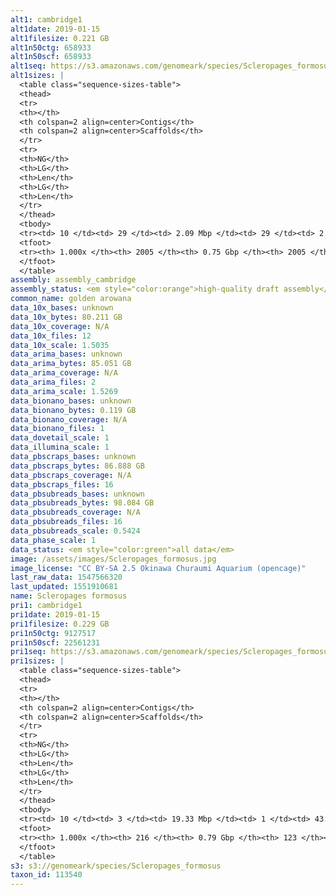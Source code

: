 ```yaml
---
alt1: cambridge1
alt1date: 2019-01-15
alt1filesize: 0.221 GB
alt1n50ctg: 658933
alt1n50scf: 658933
alt1seq: https://s3.amazonaws.com/genomeark/species/Scleropages_formosus/fSclFor1/assembly_cambridge/fSclFor1.alt.asm.20190115.fasta.gz
alt1sizes: |
  <table class="sequence-sizes-table">
  <thead>
  <tr>
  <th></th>
  <th colspan=2 align=center>Contigs</th>
  <th colspan=2 align=center>Scaffolds</th>
  </tr>
  <tr>
  <th>NG</th>
  <th>LG</th>
  <th>Len</th>
  <th>LG</th>
  <th>Len</th>
  </tr>
  </thead>
  <tbody>
  <tr><td> 10 </td><td> 29 </td><td> 2.09 Mbp </td><td> 29 </td><td> 2.09 Mbp </td></tr>  <tr><td> 20 </td><td> 71 </td><td> 1.49 Mbp </td><td> 71 </td><td> 1.49 Mbp </td></tr>  <tr><td> 30 </td><td> 130 </td><td> 1.13 Mbp </td><td> 130 </td><td> 1.13 Mbp </td></tr>  <tr><td> 40 </td><td> 205 </td><td> 0.86 Mbp </td><td> 205 </td><td> 0.86 Mbp </td></tr>  <tr style="background-color:#cccccc;"><td> 50 </td><td> 306 </td><td> 0.66 Mbp </td><td> 306 </td><td> 0.66 Mbp </td></tr>  <tr><td> 60 </td><td> 434 </td><td> 0.52 Mbp </td><td> 434 </td><td> 0.52 Mbp </td></tr>  <tr><td> 70 </td><td> 601 </td><td> 0.39 Mbp </td><td> 601 </td><td> 0.39 Mbp </td></tr>  <tr><td> 80 </td><td> 830 </td><td> 0.27 Mbp </td><td> 830 </td><td> 0.27 Mbp </td></tr>  <tr><td> 90 </td><td> 1171 </td><td> 0.18 Mbp </td><td> 1171 </td><td> 0.18 Mbp </td></tr>  <tr><td> 100 </td><td> 2004 </td><td> 32  bp </td><td> 2004 </td><td> 32  bp </td></tr>  </tbody>
  <tfoot>
  <tr><th> 1.000x </th><th> 2005 </th><th> 0.75 Gbp </th><th> 2005 </th><th> 0.75 Gbp </th></tr>
  </tfoot>
  </table>
assembly: assembly_cambridge
assembly_status: <em style="color:orange">high-quality draft assembly</em>
common_name: golden arowana
data_10x_bases: unknown
data_10x_bytes: 80.211 GB
data_10x_coverage: N/A
data_10x_files: 12
data_10x_scale: 1.5035
data_arima_bases: unknown
data_arima_bytes: 85.051 GB
data_arima_coverage: N/A
data_arima_files: 2
data_arima_scale: 1.5269
data_bionano_bases: unknown
data_bionano_bytes: 0.119 GB
data_bionano_coverage: N/A
data_bionano_files: 1
data_dovetail_scale: 1
data_illumina_scale: 1
data_pbscraps_bases: unknown
data_pbscraps_bytes: 86.888 GB
data_pbscraps_coverage: N/A
data_pbscraps_files: 16
data_pbsubreads_bases: unknown
data_pbsubreads_bytes: 98.084 GB
data_pbsubreads_coverage: N/A
data_pbsubreads_files: 16
data_pbsubreads_scale: 0.5424
data_phase_scale: 1
data_status: <em style="color:green">all data</em>
image: /assets/images/Scleropages_formosus.jpg
image_license: "CC BY-SA 2.5 Okinawa Churaumi Aquarium (opencage)"
last_raw_data: 1547566320
last_updated: 1551910681
name: Scleropages formosus
pri1: cambridge1
pri1date: 2019-01-15
pri1filesize: 0.229 GB
pri1n50ctg: 9127517
pri1n50scf: 22561231
pri1seq: https://s3.amazonaws.com/genomeark/species/Scleropages_formosus/fSclFor1/assembly_cambridge/fSclFor1.pri.asm.20190115.fasta.gz
pri1sizes: |
  <table class="sequence-sizes-table">
  <thead>
  <tr>
  <th></th>
  <th colspan=2 align=center>Contigs</th>
  <th colspan=2 align=center>Scaffolds</th>
  </tr>
  <tr>
  <th>NG</th>
  <th>LG</th>
  <th>Len</th>
  <th>LG</th>
  <th>Len</th>
  </tr>
  </thead>
  <tbody>
  <tr><td> 10 </td><td> 3 </td><td> 19.33 Mbp </td><td> 1 </td><td> 43.17 Mbp </td></tr>  <tr><td> 20 </td><td> 8 </td><td> 14.21 Mbp </td><td> 3 </td><td> 36.55 Mbp </td></tr>  <tr><td> 30 </td><td> 14 </td><td> 12.14 Mbp </td><td> 6 </td><td> 28.02 Mbp </td></tr>  <tr><td> 40 </td><td> 21 </td><td> 10.25 Mbp </td><td> 8 </td><td> 25.98 Mbp </td></tr>  <tr style="background-color:#cccccc;"><td> 50 </td><td> 29 </td><td style="background-color:#88ff88;"> 9.13 Mbp </td><td> 12 </td><td style="background-color:#88ff88;"> 22.56 Mbp </td></tr>  <tr><td> 60 </td><td> 39 </td><td> 7.19 Mbp </td><td> 15 </td><td> 18.66 Mbp </td></tr>  <tr><td> 70 </td><td> 51 </td><td> 5.21 Mbp </td><td> 21 </td><td> 11.90 Mbp </td></tr>  <tr><td> 80 </td><td> 68 </td><td> 3.96 Mbp </td><td> 30 </td><td> 8.47 Mbp </td></tr>  <tr><td> 90 </td><td> 92 </td><td> 2.68 Mbp </td><td> 44 </td><td> 4.02 Mbp </td></tr>  <tr><td> 100 </td><td> 215 </td><td> 2.02 Kbp </td><td> 122 </td><td> 23.59 Kbp </td></tr>  </tbody>
  <tfoot>
  <tr><th> 1.000x </th><th> 216 </th><th> 0.79 Gbp </th><th> 123 </th><th> 0.79 Gbp </th></tr>
  </tfoot>
  </table>
s3: s3://genomeark/species/Scleropages_formosus
taxon_id: 113540
---
```

